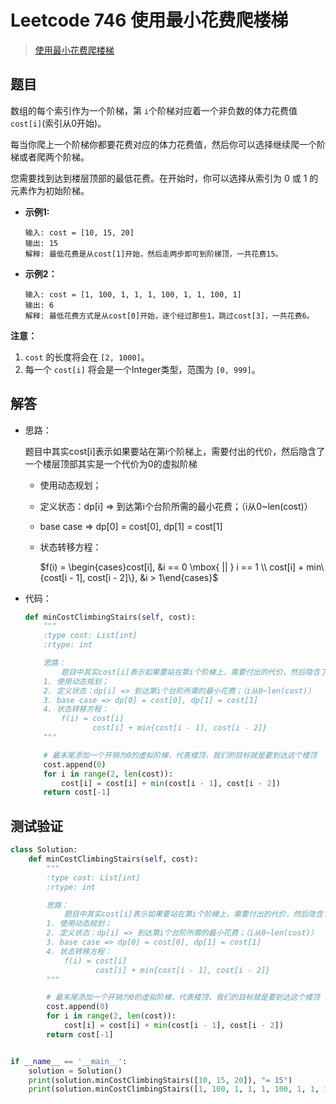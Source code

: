 # Leetcode 746 使用最小花费爬楼梯

> [使用最小花费爬楼梯](https://leetcode-cn.com/problems/min-cost-climbing-stairs/)

## 题目

数组的每个索引作为一个阶梯，第 `i`个阶梯对应着一个非负数的体力花费值 `cost[i]`(索引从0开始)。

每当你爬上一个阶梯你都要花费对应的体力花费值，然后你可以选择继续爬一个阶梯或者爬两个阶梯。

您需要找到达到楼层顶部的最低花费。在开始时，你可以选择从索引为 0 或 1 的元素作为初始阶梯。

- **示例1:**

  ```
  输入: cost = [10, 15, 20]
  输出: 15
  解释: 最低花费是从cost[1]开始，然后走两步即可到阶梯顶，一共花费15。
  ```

- **示例2：**

  ```
  输入: cost = [1, 100, 1, 1, 1, 100, 1, 1, 100, 1]
  输出: 6
  解释: 最低花费方式是从cost[0]开始，逐个经过那些1，跳过cost[3]，一共花费6。
  ```

**注意：**

1. `cost` 的长度将会在 `[2, 1000]`。
2. 每一个 `cost[i]` 将会是一个Integer类型，范围为 `[0, 999]`。

## 解答

- 思路：

  题目中其实cost[i]表示如果要站在第i个阶梯上，需要付出的代价，然后隐含了一个楼层顶部其实是一个代价为0的虚拟阶梯

  - 使用动态规划；

  - 定义状态：dp[i] => 到达第i个台阶所需的最小花费；（i从0~len(cost)）

  - base case => dp[0] = cost[0], dp[1] = cost[1]

  - 状态转移方程：

    $f(i) = \begin{cases}cost[i], &i == 0 \mbox{ || } i == 1 \\ cost[i] + min\{cost[i - 1], cost[i - 2]\}, &i > 1\end{cases}$

- 代码：

  ```python
  def minCostClimbingStairs(self, cost):
      """
      :type cost: List[int]
      :rtype: int
  
      思路：
          题目中其实cost[i]表示如果要站在第i个阶梯上，需要付出的代价，然后隐含了一个楼层顶部其实是一个代价为0的虚拟阶梯
      1. 使用动态规划；
      2. 定义状态：dp[i] => 到达第i个台阶所需的最小花费；（i从0~len(cost)）
      3. base case => dp[0] = cost[0], dp[1] = cost[1]
      4. 状态转移方程：
          f(i) = cost[i]                                                  i == 0 || i == 1
                 cost[i] + min{cost[i - 1], cost[i - 2]}                  i > 1
      """
  
      # 最末尾添加一个开销为0的虚拟阶梯，代表楼顶，我们的目标就是要到达这个楼顶
      cost.append(0)
      for i in range(2, len(cost)):
          cost[i] = cost[i] + min(cost[i - 1], cost[i - 2])
      return cost[-1]
  ```

## 测试验证

```python
class Solution:
    def minCostClimbingStairs(self, cost):
        """
        :type cost: List[int]
        :rtype: int

        思路：
            题目中其实cost[i]表示如果要站在第i个阶梯上，需要付出的代价，然后隐含了一个楼层顶部其实是一个代价为0的虚拟阶梯
        1. 使用动态规划；
        2. 定义状态：dp[i] => 到达第i个台阶所需的最小花费；（i从0~len(cost)）
        3. base case => dp[0] = cost[0], dp[1] = cost[1]
        4. 状态转移方程：
            f(i) = cost[i]                                                  i == 0 || i == 1
                   cost[i] + min{cost[i - 1], cost[i - 2]}                  i > 1
        """

        # 最末尾添加一个开销为0的虚拟阶梯，代表楼顶，我们的目标就是要到达这个楼顶
        cost.append(0)
        for i in range(2, len(cost)):
            cost[i] = cost[i] + min(cost[i - 1], cost[i - 2])
        return cost[-1]


if __name__ == '__main__':
    solution = Solution()
    print(solution.minCostClimbingStairs([10, 15, 20]), "= 15")
    print(solution.minCostClimbingStairs([1, 100, 1, 1, 1, 100, 1, 1, 100, 1]), "= 6")
```